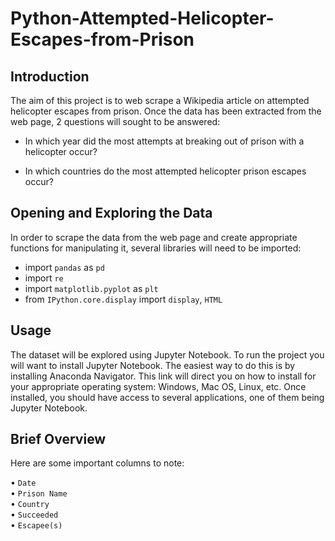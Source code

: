 # Python-Attempted-Helicopter-Escapes-from-Prison

## Introduction

The aim of this project is to web scrape a Wikipedia article on attempted helicopter escapes from prison. Once the data has been extracted from the web page, 2 questions will sought to be answered:

* In which year did the most attempts at breaking out of prison with a helicopter occur?

* In which countries do the most attempted helicopter prison escapes occur?

## Opening and Exploring the Data

In order to scrape the data from the web page and create appropriate functions for manipulating it, several libraries will need to be imported:

* import `pandas` as `pd`<br>
* import `re`<br>
* import `matplotlib.pyplot` as `plt`<br>
* from `IPython.core.display` import `display`, `HTML`<br>


## Usage

The dataset will be explored using Jupyter Notebook. To run the project you will want to install Jupyter Notebook. The easiest way to do this is by installing Anaconda Navigator. This link will direct you on how to install for your appropriate operating system: Windows, Mac OS, Linux, etc. Once installed, you should have access to several applications, one of them being Jupyter Notebook.

## Brief Overview

Here are some important columns to note:

•	`Date`<br>
•	`Prison Name`<br>
•	`Country`<br>
•	`Succeeded`<br>
•	`Escapee(s)`<br>
